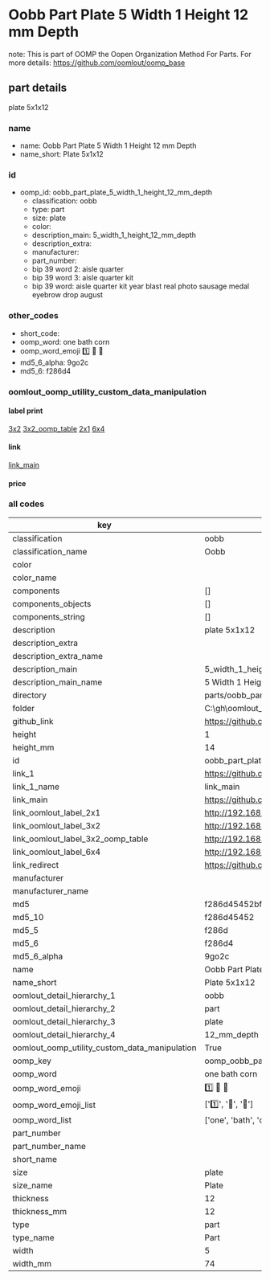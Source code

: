 # Oobb Part Plate 5 Width 1 Height 12 mm Depth  

note: This is part of OOMP the Oopen Organization Method For Parts. For more details: https://github.com/oomlout/oomp_base

##  part details
  



plate 5x1x12



### name
* name: Oobb Part Plate 5 Width 1 Height 12 mm Depth
* name_short: Plate 5x1x12 
### id
* oomp_id: oobb_part_plate_5_width_1_height_12_mm_depth
  * classification: oobb
  * type: part
  * size: plate
  * color: 
  * description_main: 5_width_1_height_12_mm_depth
  * description_extra: 
  * manufacturer: 
  * part_number: 
  * bip 39 word 2: aisle quarter
  * bip 39 word 3: aisle quarter kit
  * bip 39 word: aisle quarter kit year blast real photo sausage medal eyebrow drop august

### other_codes
* short_code: 
* oomp_word: one bath corn
* oomp_word_emoji :one: :bath: :corn:
* md5_6_alpha: 9go2c
* md5_6: f286d4






### oomlout_oomp_utility_custom_data_manipulation
#### label print
[3x2](http://192.168.1.245:1112/?label=oomp%209go2c)
[3x2_oomp_table](http://192.168.1.108:1112/?label=oomp%209go2c)
[2x1](http://192.168.1.242:1112/?label=oomp%209go2c)
[6x4](http://192.168.1.55:1112/?label=oomp%209go2c)    

#### link

[link_main](https://github.com/oomlout/oomlout_oobb_version_4_generated_parts/tree/main/navigation_oomp/oobb/part/plate/5_width_1_height_12_mm_depth/part)                              

#### price







### all codes 
| key | value |  
| --- | --- |  
| classification | oobb |  
| classification_name | Oobb |  
| color |  |  
| color_name |  |  
| components | [] |  
| components_objects | [] |  
| components_string | [] |  
| description | plate 5x1x12 |  
| description_extra |  |  
| description_extra_name |  |  
| description_main | 5_width_1_height_12_mm_depth |  
| description_main_name | 5 Width 1 Height 12 mm Depth |  
| directory | parts/oobb_part_plate_5_width_1_height_12_mm_depth |  
| folder | C:\gh\oomlout_oobb_version_4_generated_parts\parts\oobb_part_plate_5_width_1_height_12_mm_depth |  
| github_link | https://github.com/oomlout/oomlout_oomp_part_src/tree/main/parts/oobb_part_plate_5_width_1_height_12_mm_depth |  
| height | 1 |  
| height_mm | 14 |  
| id | oobb_part_plate_5_width_1_height_12_mm_depth |  
| link_1 | https://github.com/oomlout/oomlout_oobb_version_4_generated_parts/tree/main/navigation_oomp/oobb/part/plate/5_width_1_height_12_mm_depth/part |  
| link_1_name | link_main |  
| link_main | https://github.com/oomlout/oomlout_oobb_version_4_generated_parts/tree/main/navigation_oomp/oobb/part/plate/5_width_1_height_12_mm_depth/part |  
| link_oomlout_label_2x1 | http://192.168.1.242:1112/?label=oomp%209go2c |  
| link_oomlout_label_3x2 | http://192.168.1.245:1112/?label=oomp%209go2c |  
| link_oomlout_label_3x2_oomp_table | http://192.168.1.108:1112/?label=oomp%209go2c |  
| link_oomlout_label_6x4 | http://192.168.1.55:1112/?label=oomp%209go2c |  
| link_redirect | https://github.com/oomlout/oomlout_oobb_version_4_generated_parts/tree/main/parts/_plate_05_01_12 |  
| manufacturer |  |  
| manufacturer_name |  |  
| md5 | f286d45452bfb476cb8bbfeef5ebd82d |  
| md5_10 | f286d45452 |  
| md5_5 | f286d |  
| md5_6 | f286d4 |  
| md5_6_alpha | 9go2c |  
| name | Oobb Part Plate 5 Width 1 Height 12 mm Depth |  
| name_short | Plate 5x1x12  |  
| oomlout_detail_hierarchy_1 | oobb |  
| oomlout_detail_hierarchy_2 | part |  
| oomlout_detail_hierarchy_3 | plate |  
| oomlout_detail_hierarchy_4 | 12_mm_depth |  
| oomlout_oomp_utility_custom_data_manipulation | True |  
| oomp_key | oomp_oobb_part_plate_5_width_1_height_12_mm_depth |  
| oomp_word | one bath corn |  
| oomp_word_emoji | :one: :bath: :corn: |  
| oomp_word_emoji_list | [':one:', ':bath:', ':corn:'] |  
| oomp_word_list | ['one', 'bath', 'corn'] |  
| part_number |  |  
| part_number_name |  |  
| short_name |  |  
| size | plate |  
| size_name | Plate |  
| thickness | 12 |  
| thickness_mm | 12 |  
| type | part |  
| type_name | Part |  
| width | 5 |  
| width_mm | 74 |  
